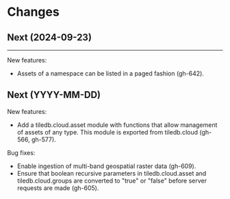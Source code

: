 # Changes

## Next (2024-09-23)

---

New features:

- Assets of a namespace can be listed in a paged fashion (gh-642).

## Next (YYYY-MM-DD)

New features:

- Add a tiledb.cloud.asset module with functions that allow management of
  assets of any type. This module is exported from tiledb.cloud (gh-566,
  gh-577).

Bug fixes:

- Enable ingestion of multi-band geospatial raster data (gh-609).
- Ensure that boolean recursive parameters in tiledb.cloud.asset and
  tiledb.cloud.groups are converted to "true" or "false" before server requests
  are made (gh-605).
